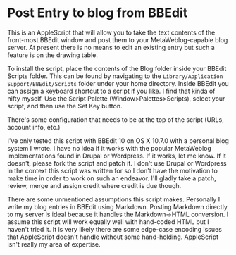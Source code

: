 # Post Entry to blog from BBEdit

This is an AppleScript that will allow you to take the text contents of the
front-most BBEdit window and post them to your MetaWeblog-capable blog server.
At present there is no means to edit an existing entry but such a feature is on
the drawing table.

To install the script, place the contents of the Blog folder inside your BBEdit
Scripts folder. This can be found by navigating to the 
`Library/Application Support/BBEdit/Scripts` folder under your home directory.
Inside BBEdit you can assign a keyboard shortcut to a script if you like. I 
find that kinda of nifty myself. Use the Script Palette 
(Window>Palettes>Scripts), select your script, and then use the Set Key button.

There's some configuration that needs to be at the top of the script (URLs, 
account info, etc.)

I've only tested this script with BBEdit 10 on OS X 10.7.0 with a personal blog
system I wrote. I have no idea if it works with the popular MetaWeblog 
implementations found in Drupal or Wordpress. If it works, let me know. If it 
doesn't, please fork the script and patch it. I don't use Drupal or Wordpress 
in the context this script was written for so I don't have the motivation to 
make time in order to work on such an endeavor. I'll gladly take a patch, 
review, merge and assign credit where credit is due though.

There are some unmentioned assumptions this script makes. Personally I write my
blog entries in BBEdit using Markdown. Posting Markdown directly to my server 
is ideal because it handles the Markdown->HTML conversion. I assume this script 
will work equally well with hand-coded HTML but I haven't tried it. It is very 
likely there are some edge-case encoding issues that AppleScript doesn't handle
without some hand-holding. AppleScript isn't really my area of expertise.
